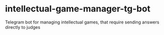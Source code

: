 # intellectual-game-manager-tg-bot
Telegram bot for managing intellectual games, that require sending answers directly to judges
